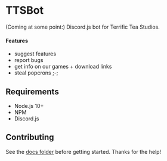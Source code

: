 # TTSBot
(Coming at some point:) Discord.js bot for Terrific Tea Studios.
#### Features
- suggest features
- report bugs
- get info on our games + download links
- steal popcrons ;-;
## Requirements
- Node.js 10+
- NPM
- Discord.js
## Contributing
See the [docs folder](https://github.com/Rexogamer/ttsbot/tree/master/docs) before getting started. Thanks for the help!

